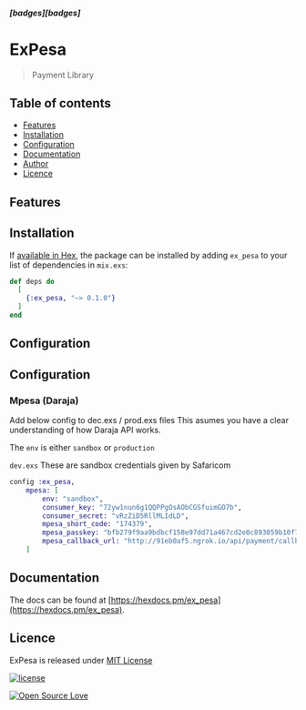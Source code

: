 ##### [badges][badges]

# ExPesa

> Payment Library

## Table of contents

- [Features](#features)
- [Installation](#installation)
- [Configuration](#configuration)
- [Documentation](#documentation)
- [Author](#author)
- [Licence](#licence)

## Features

## Installation

If [available in Hex](https://hex.pm/docs/publish), the package can be installed
by adding `ex_pesa` to your list of dependencies in `mix.exs`:

```elixir
def deps do
  [
    {:ex_pesa, "~> 0.1.0"}
  ]
end
```

## Configuration

## Configuration

### Mpesa (Daraja)

Add below config to dec.exs / prod.exs files
This asumes you have a clear understanding of how Daraja API works.

The `env` is either `sandbox` or `production`

`dev.exs` These are sandbox credentials given by Safaricom

```elixir
config :ex_pesa,
    mpesa: [
        env: "sandbox",
        consumer_key: "72yw1nun6g1QQPPgOsAObCGSfuimGO7b",
        consumer_secret: "vRzZiD5RllMLIdLD",
        mpesa_short_code: "174379",
        mpesa_passkey: "bfb279f9aa9bdbcf158e97dd71a467cd2e0c893059b10f78e6b72ada1ed2c919",
        mpesa_callback_url: "http://91eb0af5.ngrok.io/api/payment/callback"
    ]
```

## Documentation

The docs can be found at [https://hexdocs.pm/ex_pesa](https://hexdocs.pm/ex_pesa).

## Licence

ExPesa is released under [MIT License](https://github.com/appcues/exsentry/blob/master/LICENSE.txt)

[![license](https://img.shields.io/github/license/mashape/apistatus.svg?style=for-the-badge)](#)

[![Open Source Love](https://badges.frapsoft.com/os/v2/open-source-200x33.png?v=103)](#)
